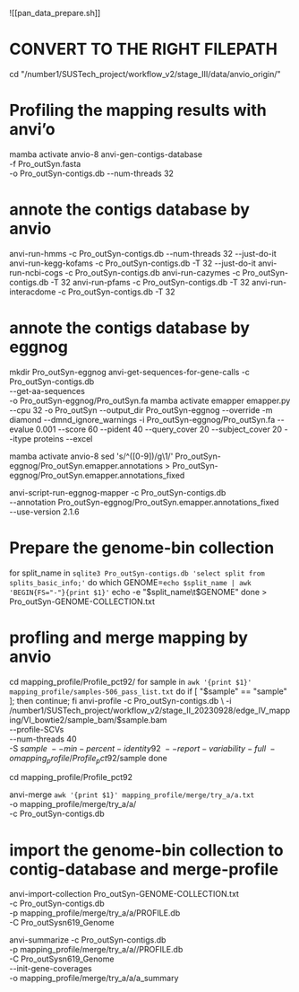 ![[pan_data_prepare.sh]]
# CONVERT TO THE RIGHT FILEPATH
cd "/number1/SUSTech_project/workflow_v2/stage_III/data/anvio_origin/"


# Profiling the mapping results with anvi’o
mamba activate anvio-8
anvi-gen-contigs-database  \
                           -f Pro_outSyn.fasta \
                           -o Pro_outSyn-contigs.db --num-threads 32


# annote the contigs database by anvio
anvi-run-hmms -c Pro_outSyn-contigs.db --num-threads 32 --just-do-it
anvi-run-kegg-kofams -c Pro_outSyn-contigs.db -T 32 --just-do-it
anvi-run-ncbi-cogs -c Pro_outSyn-contigs.db
anvi-run-cazymes -c Pro_outSyn-contigs.db -T 32
anvi-run-pfams -c Pro_outSyn-contigs.db -T 32
anvi-run-interacdome -c Pro_outSyn-contigs.db -T 32


# annote the contigs database by eggnog
mkdir Pro_outSyn-eggnog
anvi-get-sequences-for-gene-calls -c Pro_outSyn-contigs.db \
                                  --get-aa-sequences \
                                  -o Pro_outSyn-eggnog/Pro_outSyn.fa
mamba activate emapper
emapper.py --cpu 32 -o Pro_outSyn --output_dir Pro_outSyn-eggnog --override -m diamond --dmnd_ignore_warnings  -i Pro_outSyn-eggnog/Pro_outSyn.fa --evalue 0.001 --score 60 --pident 40 --query_cover 20 --subject_cover 20 --itype proteins --excel

mamba activate anvio-8
sed 's/^\([0-9]\)/g\1/' Pro_outSyn-eggnog/Pro_outSyn.emapper.annotations > Pro_outSyn-eggnog/Pro_outSyn.emapper.annotations_fixed

anvi-script-run-eggnog-mapper -c Pro_outSyn-contigs.db \
                              --annotation Pro_outSyn-eggnog/Pro_outSyn.emapper.annotations_fixed \
                              --use-version 2.1.6


# Prepare the genome-bin collection
for split_name in `sqlite3 Pro_outSyn-contigs.db 'select split from splits_basic_info;'`
do
 which
    GENOME=`echo $split_name | awk 'BEGIN{FS="-"}{print $1}'`
    echo -e "$split_name\t$GENOME"
done > Pro_outSyn-GENOME-COLLECTION.txt


# profling and merge mapping by anvio
cd mapping_profile/Profile_pct92/
for sample in `awk '{print $1}' mapping_profile/samples-506_pass_list.txt`
do
    if [ "$sample" == "sample" ]; then continue; fi
    anvi-profile -c Pro_outSyn-contigs.db \
                 -i /number1/SUSTech_project/workflow_v2/stage_II_20230928/edge_IV_mapping/VI_bowtie2/sample_bam/$sample.bam \
                 --profile-SCVs \
                 --num-threads 40 \
                 -S $sample \
                 --min-percent-identity 92 \
                 --report-variability-full \
                 -o mapping_profile/Profile_pct92/$sample
done

cd mapping_profile/Profile_pct92

anvi-merge `awk '{print $1}' mapping_profile/merge/try_a/a.txt` \
           -o mapping_profile/merge/try_a/a/ \
           -c Pro_outSyn-contigs.db


# import the genome-bin collection to contig-database and merge-profile
anvi-import-collection Pro_outSyn-GENOME-COLLECTION.txt \
                       -c Pro_outSyn-contigs.db \
                       -p mapping_profile/merge/try_a/a/PROFILE.db \
                       -C Pro_outSysn619_Genome

anvi-summarize -c Pro_outSyn-contigs.db \
               -p mapping_profile/merge/try_a/a//PROFILE.db \
               -C Pro_outSysn619_Genome \
               --init-gene-coverages \
               -o mapping_profile/merge/try_a/a/a_summary






